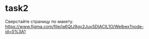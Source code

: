 # task2
Сверстайте страницу по макету.  https://www.figma.com/file/ja6QtJ9gv2JuxSDIAClL1O/Welbex?node-id=0%3A1
